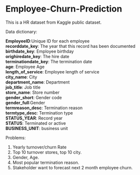 # Employee-Churn-Prediction

This is a HR dataset from Kaggle public dataset. 

Data dictionary: 

**EmployeeID**:Unique ID for each employee <br>
**recorddate_key**: The year that this record has been documented <br>
**birthdate_key**: Employee birthday <br>
**orighiredate_key**: The hire date <br>
**terminationdate_key**: The termination date <br>
**age**: Employee Age <br>
**length_of_service**: Employee length of service <br>
**city_name**: City <br>
**department_name**: Department <br>
**job_title**: Job title <br>
**store_name**: Store number  <br>
**gender_short**: Gender code <br>
**gender_full**:Gender <br>
**termreason_desc**: Termination reason <br>
**termtype_desc**: Termination type <br>
**STATUS_YEAR**: Record year <br>
**STATUS**: Terminated or active <br>
**BUSINESS_UNIT**: business unit <br>



Problems:
1. Yearly turnover/churn Rate
2. Top 10 turnover stores, top 10 city.
3. Gender, Age.
4. Most popular termination reason. 
5. Stakeholder want to forecast next 2 month employee churn.
